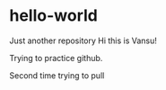 # hello-world
Just another repository
Hi this is Vansu!

Trying to practice github.

Second time trying to pull
